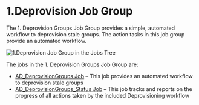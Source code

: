 # 1.Deprovision Job Group

The 1. Deprovision Groups Job Group provides a simple, automated workflow to deprovision stale groups. The action tasks in this job group provide an automated workflow.

![1.Deprovision Job Group in the Jobs Tree](/img/product_docs/accessanalyzer/accessanalyzer/enterpriseauditor/solutions/activedirectory/cleanup/groups/deprovision/groupsdeprovisionjobtree.png)

The jobs in the 1. Deprovision Groups Job Group are:

- [AD\_DeprovisionGroups Job](/docs/accessanalyzer/accessanalyzer/enterpriseauditor/solutions/activedirectory/cleanup/groups/deprovision/ad_deprovisiongroups.md) – This job provides an automated workflow to deprovision stale groups
- [AD\_DeprovisionGroups\_Status Job](/docs/accessanalyzer/accessanalyzer/enterpriseauditor/solutions/activedirectory/cleanup/groups/deprovision/ad_deprovisiongroups_status.md) – This job tracks and reports on the progress of all actions taken by the included Deprovisioning workflow
